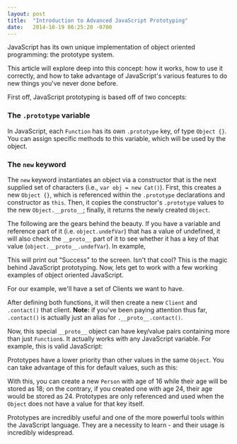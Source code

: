 ```yaml
---
layout: post
title:  "Introduction to Advanced JavaScript Prototyping"
date:   2014-10-19 06:25:20 -0700
---
```

JavaScript has its own unique implementation of object oriented programming: the prototype system.

This article will explore deep into this concept: how it works, how to use it correctly, and how to take advantage of JavaScript's various features to do new things you've never done before.

First off, JavaScript prototyping is based off of two concepts:

### The `.prototype` variable
In JavaScript, each `Function` has its own `.prototype` key, of type `Object {}`. You can assign specific methods to this variable, which will be used by the object.

### The `new` keyword
The `new` keyword instantiates an object via a constructor that is the next supplied set of characters (i.e., `var obj = new Cat()`). First, this creates a new `Object {}`, which is referenced within the `.prototype` declarations and constructor as `this`. Then, it copies the constructor's `.prototype` values to the new `Object.__proto__`; finally, it returns the newly created `Object`.

The following are the gears behind the beauty. If you have a variable and reference part of it (i.e. `object.undefVar`) that has a value of undefined, it will also check the `__proto__` part of it to see whether it has a key of that value (`object.__proto__.undefVar`). In example,

<script src="https://gist.github.com/brendanashworth/6696b6a45a3b78e474ad.js"></script>

This will print out "Success" to the screen. Isn't that cool? This is the magic behind JavaScript prototyping. Now, lets get to work with a few working examples of object oriented JavaScript.

For our example, we'll have a set of Clients we want to have.

<script src="https://gist.github.com/brendanashworth/67d3f0325e47f5009396.js"></script>

After defining both functions, it will then create a new `Client` and `.contact()` that client. **Note:** if you've  been paying attention thus far, `.contact()` is actually just an alias for `.__proto__.contact()`.

Now, this special `__proto__` object can have key/value pairs containing more than just `Function`s. It actually works with any JavaScript variable. For example, this is valid JavaScript:

<script src="https://gist.github.com/brendanashworth/c5c5041ef9f84d8e95af.js"></script>

Prototypes have a lower priority than other values in the same `Object`. You can take advantage of this for default values, such as this:

<script src="https://gist.github.com/brendanashworth/32b1f0f81fe5e6b42977.js"></script>

With this, you can create a new `Person` with age of 16 while their age will be stored as 18; on the contrary, if you created one with age 24, their age would be stored as 24. Prototypes are only referenced and used when the `Object` does not have a value for that key itself.

Prototypes are incredibly useful and one of the more powerful tools within the JavaScript language. They are a necessity to learn - and their usage is incredibly widespread.

